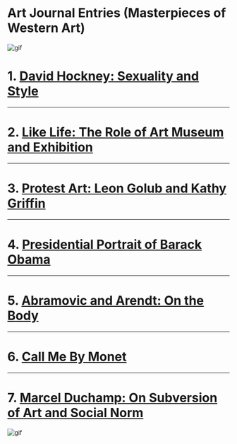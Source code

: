 # Art Journal Entries (Masterpieces of Western Art) 

![gif](https://media.giphy.com/media/HsP07CISLWKoo/giphy.gif)
# 1. [David Hockney: Sexuality and Style](/Arts/ArtMemos1)
- - - -
# 2. [Like Life: The Role of Art Museum and Exhibition](/Arts/ArtMemo2)
- - - -
# 3. [Protest Art: Leon Golub and Kathy Griffin](/Arts/Artmemo3)
- - - - 
# 4. [Presidential Portrait of Barack Obama](/Arts/artmemo4)
- - - - 
# 5. [Abramovic and Arendt: On the Body](/Arts/artmemo5)
- - - - 
# 6. [Call Me By Monet](/Arts/artmemo6)
- - - - 
# 7. [Marcel Duchamp: On Subversion of Art and Social Norm](/Arts/artmemo7)
![gif](https://media.giphy.com/media/3o7WIEukLQKNCXLso8/giphy.gif)
